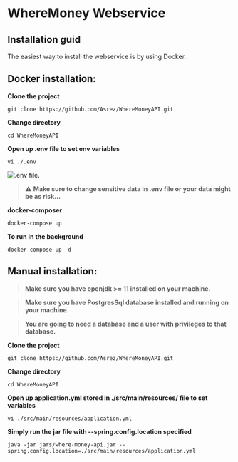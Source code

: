 # WhereMoney Webservice

## Installation guid
The easiest way to install the webservice is by using Docker.

## Docker installation:
**Clone the project**
```shell
git clone https://github.com/Asrez/WhereMoneyAPI.git
```  

**Change directory**
```shell
cd WhereMoneyAPI
```

**Open up .env file to set env variables**
```shell
vi ./.env
```
![.env file.](https://i.postimg.cc/VL8mmJKJ/Screenshot-from-2022-02-28-21-37-03.png)
> :warning: **Make sure to change sensitive data in .env file or your data might be as risk...**  


**docker-composer**
```shell
docker-compose up
```
**To run in the background**
```shell
docker-compose up -d
```

## Manual installation:
> **Make sure you have openjdk >= 11 installed on your machine.**   

> **Make sure you have PostgresSql database installed and running on your machine.**  

> **You are going to need a database and a user with privileges to that database.**

**Clone the project**
```shell
git clone https://github.com/Asrez/WhereMoneyAPI.git
```

**Change directory**
```shell
cd WhereMoneyAPI
```

**Open up application.yml stored in ./src/main/resources/ file to set variables**
```shell
vi ./src/main/resources/application.yml
```

**Simply run the jar file with --spring.config.location specified**
```shell
java -jar jars/where-money-api.jar --spring.config.location=./src/main/resources/application.yml
```
